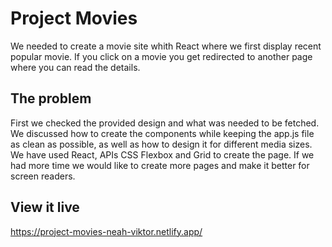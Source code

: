 # Project Movies
We needed to create a movie site whith React where we first display recent popular movie. 
If you click on a movie you get redirected to another page where you can read the details.

## The problem
First we checked the provided design and what was needed to be fetched. 
We discussed how to create the components while keeping the app.js file as clean as possible, as well as how to design it for different media sizes.
We have used React, APIs CSS Flexbox and Grid to create the page.
If we had more time we would like to create more pages and make it better for screen readers.

## View it live

https://project-movies-neah-viktor.netlify.app/
